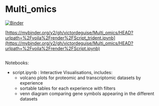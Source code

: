 # Multi_omics

[![Binder](https://mybinder.org/badge_logo.svg)](https://mybinder.org/v2/gh/victordeguise/Multi_omics/HEAD?urlpath=%2Fvoila%2Frender%2FScript.ipynb)

[https://mybinder.org/v2/gh/victordeguise/Multi_omics/HEAD?urlpath=%2Fvoila%2Frender%2FScript_trident.ipynb](https://mybinder.org/v2/gh/victordeguise/Multi_omics/HEAD?urlpath=%2Fvoila%2Frender%2FScript.ipynb)
##
Notebooks:
- script.ipynb : Interactive Visualisations, includes: 
  - volcano plots for proteomic and transcriptomic datasets by experience
  - sortable tables for each experience with filters
  - venn diagram comparing gene symbols appearing in the different datasets
